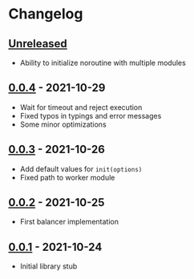# Changelog

## [Unreleased][unreleased]

- Ability to initialize noroutine with multiple modules

## [0.0.4][] - 2021-10-29

- Wait for timeout and reject execution
- Fixed typos in typings and error messages
- Some minor optimizations

## [0.0.3][] - 2021-10-26

- Add default values for `init(options)`
- Fixed path to worker module

## [0.0.2][] - 2021-10-25

- First balancer implementation

## [0.0.1][] - 2021-10-24

- Initial library stub

[unreleased]: https://github.com/metarhia/noroutine/compare/v0.0.4...HEAD
[0.0.4]: https://github.com/metarhia/noroutine/compare/v0.0.3...v0.0.4
[0.0.3]: https://github.com/metarhia/noroutine/compare/v0.0.2...v0.0.3
[0.0.2]: https://github.com/metarhia/noroutine/compare/v0.0.1...v0.0.2
[0.0.1]: https://github.com/metarhia/noroutine/releases/tag/v0.0.1
